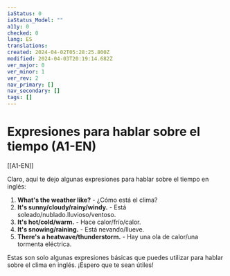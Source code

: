 ```yaml
---
iaStatus: 0
iaStatus_Model: ""
a11y: 0
checked: 0
lang: ES
translations: 
created: 2024-04-02T05:28:25.800Z
modified: 2024-04-03T20:19:14.682Z
ver_major: 0
ver_minor: 1
ver_rev: 2
nav_primary: []
nav_secondary: []
tags: []
---
```

# Expresiones para hablar sobre el tiempo (A1-EN)

[[A1-EN]]

Claro, aquí te dejo algunas expresiones para hablar sobre el tiempo en inglés:

1. **What's the weather like?** - ¿Cómo está el clima?
2. **It's sunny/cloudy/rainy/windy.** - Está soleado/nublado.lluvioso/ventoso.
3. **It's hot/cold/warm.** - Hace calor/frío/calor.
4. **It's snowing/raining.** - Está nevando/llueve.
5. **There's a heatwave/thunderstorm.** - Hay una ola de calor/una tormenta eléctrica.

Estas son solo algunas expresiones básicas que puedes utilizar para hablar sobre el clima en inglés. ¡Espero que te sean útiles!
